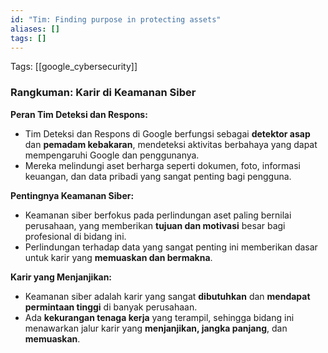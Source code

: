 ```yaml
---
id: "Tim: Finding purpose in protecting assets"
aliases: []
tags: []
---
```


Tags: [[google_cybersecurity]]

### Rangkuman: Karir di Keamanan Siber

**Peran Tim Deteksi dan Respons:**
- Tim Deteksi dan Respons di Google berfungsi sebagai **detektor asap** dan **pemadam kebakaran**, mendeteksi aktivitas berbahaya yang dapat mempengaruhi Google dan penggunanya.
- Mereka melindungi aset berharga seperti dokumen, foto, informasi keuangan, dan data pribadi yang sangat penting bagi pengguna.

**Pentingnya Keamanan Siber:**
- Keamanan siber berfokus pada perlindungan aset paling bernilai perusahaan, yang memberikan **tujuan dan motivasi** besar bagi profesional di bidang ini.
- Perlindungan terhadap data yang sangat penting ini memberikan dasar untuk karir yang **memuaskan dan bermakna**.

**Karir yang Menjanjikan:**
- Keamanan siber adalah karir yang sangat **dibutuhkan** dan **mendapat permintaan tinggi** di banyak perusahaan.
- Ada **kekurangan tenaga kerja** yang terampil, sehingga bidang ini menawarkan jalur karir yang **menjanjikan, jangka panjang**, dan **memuaskan**.

